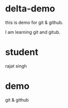 # delta-demo

this is demo for git &amp; github.

I am learning git and gitub.
# student 
rajat singh

# demo 
git & github

